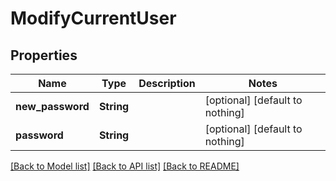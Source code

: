 # ModifyCurrentUser


## Properties
Name | Type | Description | Notes
------------ | ------------- | ------------- | -------------
**new_password** | **String** |  | [optional] [default to nothing]
**password** | **String** |  | [optional] [default to nothing]


[[Back to Model list]](../README.md#models) [[Back to API list]](../README.md#api-endpoints) [[Back to README]](../README.md)


